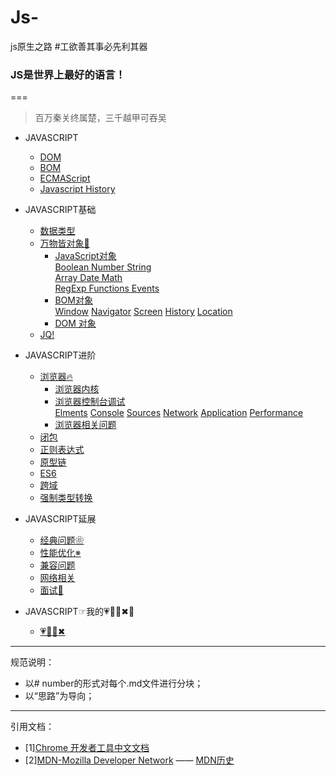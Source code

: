 # Js-
js原生之路
#工欲善其事必先利其器

### JS是世界上最好的语言！
===
>百万秦关终属楚，三千越甲可吞吴
* JAVASCRIPT
   * [DOM](https://github.com/TUARAN/tarsJs/blob/master/JAVASCRIPT/DOM.md)
   * [BOM](https://github.com/TUARAN/tarsJs/blob/master/JAVASCRIPT/BOM.md)
   * [ECMAScript](https://github.com/TUARAN/tarsJs/blob/master/JAVASCRIPT/ECMAScript.md)
   * [Javascript History](https://github.com/TUARAN/tarsJs/blob/master/JAVASCRIPT/Javascipt%20History.md)


* JAVASCRIPT基础
   * [数据类型](https://github.com/TUARAN/tarsJs/blob/master/JAVASCRIPT基础/数据类型.md)
   * [万物皆对象🐘](https://github.com/TUARAN/tarsJs/tree/master/JAVASCRIPT基础/对象)
      * [JavaScript对象]()<br>
             [Boolean Number String]()<br>
             [Array Date Math]()<br>
             [RegExp Functions Events]()<br>
      * [BOM对象]()<br>
             [Window]()
             [Navigator]()
             [Screen]()
             [History]()
             [Location]()
      * [DOM 对象]()
    * [JQ!]()

* JAVASCRIPT进阶
   * [浏览器🔥]()
      * [浏览器内核]()
      * [浏览器控制台调试](https://github.com/TUARAN/tarsJs/blob/master/JAVASCRIPT进阶/浏览器/浏览器控制台调试)<br>
             [Elments](https://github.com/TUARAN/tarsJs/blob/master/JAVASCRIPT进阶/浏览器/浏览器控制台调试/Elments.md)
             [Console]()
             [Sources]()
             [Network](https://github.com/TUARAN/tarsJs/blob/master/JAVASCRIPT进阶/浏览器/浏览器控制台调试/Network.md)
             [Application]()
             [Performance](https://github.com/TUARAN/tarsJs/blob/master/JAVASCRIPT进阶/浏览器/浏览器控制台调试/Performance.md)
      * [浏览器相关问题]()		
   * [闭包](https://github.com/TUARAN/tarsJs/blob/master/JAVASCRIPT进阶/闭包.md)
   * [正则表达式](https://github.com/TUARAN/tarsJs/blob/master/JAVASCRIPT进阶/正则表达式.md)
   * [原型链]()
   * [ES6]()
   * [跨域]()
   * [强制类型转换](https://github.com/TUARAN/tarsJs/blob/master/JAVASCRIPT进阶/强制类型转换.md)

* JAVASCRIPT延展
   * [经典问题❀](https://github.com/TUARAN/tarsJs/blob/master/JAVASCRIPT延展/经典问题❀.md)
   * [性能优化※](https://github.com/TUARAN/tarsJs/blob/master/JAVASCRIPT延展/性能优化.md)
   * [兼容问题]()
   * [网络相关]()
   * [面试🍜](https://github.com/TUARAN/tarsJs/blob/master/JAVASCRIPT延展/面试.md)

* JAVASCRIPT☞我的💗🦌💪✖🚌
   * [💗🦌💪✖](https://github.com/TUARAN/tarsJs/blob/master/❤🦌💪✖.md)

- - -
规范说明：
* 以# number的形式对每个.md文件进行分块；
* 以“思路”为导向；
- - -
引用文档：
* [1][Chrome 开发者工具中文文档](http://www.css88.com/doc/chrome-devtools/)
* [2][MDN-Mozilla Developer Network](https://developer.mozilla.org/zh-CN/) —— [MDN历史](https://www.jianshu.com/p/f1d3be17f0c6)
